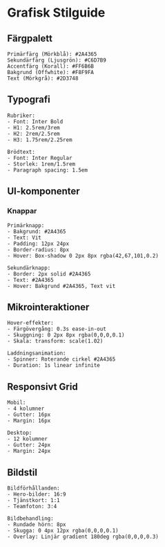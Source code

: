 # Grafisk Stilguide

## Färgpalett
```color-palette
Primärfärg (Mörkblå): #2A4365
Sekundärfärg (Ljusgrön): #C6D7B9
Accentfärg (Korall): #FF6B6B
Bakgrund (Offwhite): #F8F9FA
Text (Mörkgrå): #2D3748
```

## Typografi
```typography-scale
Rubriker: 
- Font: Inter Bold
- H1: 2.5rem/3rem
- H2: 2rem/2.5rem
- H3: 1.75rem/2.25rem

Brödtext:
- Font: Inter Regular
- Storlek: 1rem/1.5rem
- Paragraph spacing: 1.5em
```

## UI-komponenter
### Knappar
```component-library
Primärknapp:
- Bakgrund: #2A4365
- Text: Vit
- Padding: 12px 24px
- Border-radius: 8px
- Hover: Box-shadow 0 2px 8px rgba(42,67,101,0.2)

Sekundärknapp:
- Border: 2px solid #2A4365
- Text: #2A4365
- Hover: Bakgrund #2A4365, Text vit
```

## Mikrointeraktioner
```animation-specs
Hover-effekter:
- Färgövergång: 0.3s ease-in-out
- Skuggning: 0 2px 8px rgba(0,0,0,0.1)
- Skala: transform: scale(1.02)

Laddningsanimation:
- Spinner: Roterande cirkel #2A4365
- Duration: 1s linear infinite
```

## Responsivt Grid
```layout-grid
Mobil:
- 4 kolumner
- Gutter: 16px
- Margin: 16px

Desktop:
- 12 kolumner  
- Gutter: 24px
- Margin: 24px
```

## Bildstil
```image-guidelines
Bildförhållanden:
- Hero-bilder: 16:9
- Tjänstkort: 1:1
- Teamfoton: 3:4

Bildbehandling:
- Rundade hörn: 8px
- Skugga: 0 4px 12px rgba(0,0,0,0.1)
- Overlay: Linjär gradient 180deg rgba(0,0,0,0.3)
